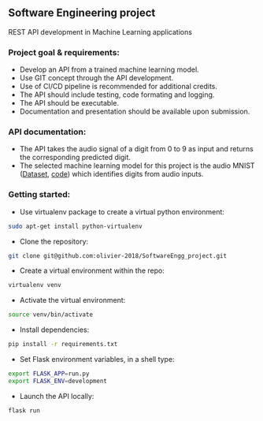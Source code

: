 ## Software Engineering project
REST API development in Machine Learning applications

### Project goal & requirements:
- Develop an API from a trained machine learning model.
- Use GIT concept through the API development.
- Use of CI/CD pipeline is recommended for additional credits.
- The API should include testing, code formating and logging.
- The API should be executable.
- Documentation and presentation should be available upon submission.

### API documentation:
- The API takes the audio signal of a digit from 0 to 9 as input and returns the corresponding predicted digit.
- The selected machine learning model for this project is the audio MNIST ([Dataset](https://www.kaggle.com/sripaadsrinivasan/audio-mnist), [code](https://colab.research.google.com/github/AdvancedNLP/audio_mnist/blob/exercise/audio_mnist_tcn.ipynb)) which identifies digits from audio inputs.

### Getting started:
- Use virtualenv package to create a virtual python environment:
```sh
sudo apt-get install python-virtualenv
```
- Clone the repository:
```sh
git clone git@github.com:olivier-2018/SoftwareEngg_project.git
```
- Create a virtual environment within the repo:
```sh
virtualenv venv
```
- Activate the virtual environment:
```sh
source venv/bin/activate
```
- Install dependencies:
```sh
pip install -r requirements.txt
```
- Set Flask environment variables, in a shell type:
```sh
export FLASK_APP=run.py
export FLASK_ENV=development
```
- Launch the API locally:
```sh
flask run
```
